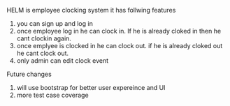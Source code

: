 HELM is employee clocking system it has follwing features

1) you can sign up and log in
2) once employee log in he can clock in. If he is already cloked in then he cant clockin again.
3) once emplyee is clocked in he can clock out. if he is already cloked out he cant clock out.
4) only admin can edit clock event

Future changes
1) will use bootstrap for better user expereince and UI
2) more test case coverage
